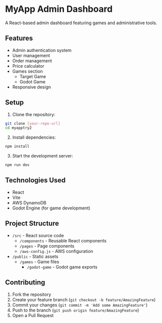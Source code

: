 # MyApp Admin Dashboard

A React-based admin dashboard featuring games and administrative tools.

## Features

- Admin authentication system
- User management
- Order management
- Price calculator
- Games section
  - Target Game
  - Godot Game
- Responsive design

## Setup

1. Clone the repository:
```bash
git clone [your-repo-url]
cd myapptry2
```

2. Install dependencies:
```bash
npm install
```

3. Start the development server:
```bash
npm run dev
```

## Technologies Used

- React
- Vite
- AWS DynamoDB
- Godot Engine (for game development)

## Project Structure

- `/src` - React source code
  - `/components` - Reusable React components
  - `/pages` - Page components
  - `/aws-config.js` - AWS configuration
- `/public` - Static assets
  - `/games` - Game files
    - `/godot-game` - Godot game exports

## Contributing

1. Fork the repository
2. Create your feature branch (`git checkout -b feature/AmazingFeature`)
3. Commit your changes (`git commit -m 'Add some AmazingFeature'`)
4. Push to the branch (`git push origin feature/AmazingFeature`)
5. Open a Pull Request

